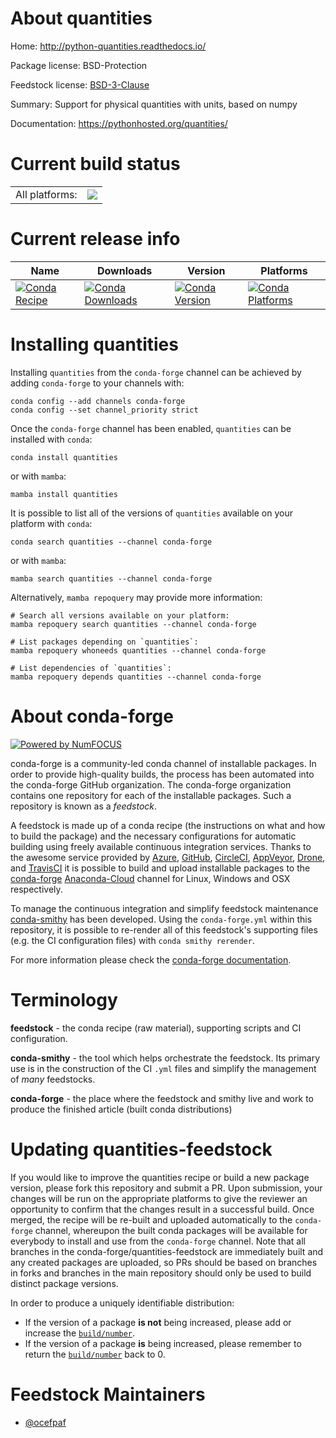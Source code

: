 About quantities
================

Home: http://python-quantities.readthedocs.io/

Package license: BSD-Protection

Feedstock license: [BSD-3-Clause](https://github.com/conda-forge/quantities-feedstock/blob/main/LICENSE.txt)

Summary: Support for physical quantities with units, based on numpy

Documentation: https://pythonhosted.org/quantities/

Current build status
====================


<table><tr><td>All platforms:</td>
    <td>
      <a href="https://dev.azure.com/conda-forge/feedstock-builds/_build/latest?definitionId=6018&branchName=main">
        <img src="https://dev.azure.com/conda-forge/feedstock-builds/_apis/build/status/quantities-feedstock?branchName=main">
      </a>
    </td>
  </tr>
</table>

Current release info
====================

| Name | Downloads | Version | Platforms |
| --- | --- | --- | --- |
| [![Conda Recipe](https://img.shields.io/badge/recipe-quantities-green.svg)](https://anaconda.org/conda-forge/quantities) | [![Conda Downloads](https://img.shields.io/conda/dn/conda-forge/quantities.svg)](https://anaconda.org/conda-forge/quantities) | [![Conda Version](https://img.shields.io/conda/vn/conda-forge/quantities.svg)](https://anaconda.org/conda-forge/quantities) | [![Conda Platforms](https://img.shields.io/conda/pn/conda-forge/quantities.svg)](https://anaconda.org/conda-forge/quantities) |

Installing quantities
=====================

Installing `quantities` from the `conda-forge` channel can be achieved by adding `conda-forge` to your channels with:

```
conda config --add channels conda-forge
conda config --set channel_priority strict
```

Once the `conda-forge` channel has been enabled, `quantities` can be installed with `conda`:

```
conda install quantities
```

or with `mamba`:

```
mamba install quantities
```

It is possible to list all of the versions of `quantities` available on your platform with `conda`:

```
conda search quantities --channel conda-forge
```

or with `mamba`:

```
mamba search quantities --channel conda-forge
```

Alternatively, `mamba repoquery` may provide more information:

```
# Search all versions available on your platform:
mamba repoquery search quantities --channel conda-forge

# List packages depending on `quantities`:
mamba repoquery whoneeds quantities --channel conda-forge

# List dependencies of `quantities`:
mamba repoquery depends quantities --channel conda-forge
```


About conda-forge
=================

[![Powered by
NumFOCUS](https://img.shields.io/badge/powered%20by-NumFOCUS-orange.svg?style=flat&colorA=E1523D&colorB=007D8A)](https://numfocus.org)

conda-forge is a community-led conda channel of installable packages.
In order to provide high-quality builds, the process has been automated into the
conda-forge GitHub organization. The conda-forge organization contains one repository
for each of the installable packages. Such a repository is known as a *feedstock*.

A feedstock is made up of a conda recipe (the instructions on what and how to build
the package) and the necessary configurations for automatic building using freely
available continuous integration services. Thanks to the awesome service provided by
[Azure](https://azure.microsoft.com/en-us/services/devops/), [GitHub](https://github.com/),
[CircleCI](https://circleci.com/), [AppVeyor](https://www.appveyor.com/),
[Drone](https://cloud.drone.io/welcome), and [TravisCI](https://travis-ci.com/)
it is possible to build and upload installable packages to the
[conda-forge](https://anaconda.org/conda-forge) [Anaconda-Cloud](https://anaconda.org/)
channel for Linux, Windows and OSX respectively.

To manage the continuous integration and simplify feedstock maintenance
[conda-smithy](https://github.com/conda-forge/conda-smithy) has been developed.
Using the ``conda-forge.yml`` within this repository, it is possible to re-render all of
this feedstock's supporting files (e.g. the CI configuration files) with ``conda smithy rerender``.

For more information please check the [conda-forge documentation](https://conda-forge.org/docs/).

Terminology
===========

**feedstock** - the conda recipe (raw material), supporting scripts and CI configuration.

**conda-smithy** - the tool which helps orchestrate the feedstock.
                   Its primary use is in the construction of the CI ``.yml`` files
                   and simplify the management of *many* feedstocks.

**conda-forge** - the place where the feedstock and smithy live and work to
                  produce the finished article (built conda distributions)


Updating quantities-feedstock
=============================

If you would like to improve the quantities recipe or build a new
package version, please fork this repository and submit a PR. Upon submission,
your changes will be run on the appropriate platforms to give the reviewer an
opportunity to confirm that the changes result in a successful build. Once
merged, the recipe will be re-built and uploaded automatically to the
`conda-forge` channel, whereupon the built conda packages will be available for
everybody to install and use from the `conda-forge` channel.
Note that all branches in the conda-forge/quantities-feedstock are
immediately built and any created packages are uploaded, so PRs should be based
on branches in forks and branches in the main repository should only be used to
build distinct package versions.

In order to produce a uniquely identifiable distribution:
 * If the version of a package **is not** being increased, please add or increase
   the [``build/number``](https://docs.conda.io/projects/conda-build/en/latest/resources/define-metadata.html#build-number-and-string).
 * If the version of a package **is** being increased, please remember to return
   the [``build/number``](https://docs.conda.io/projects/conda-build/en/latest/resources/define-metadata.html#build-number-and-string)
   back to 0.

Feedstock Maintainers
=====================

* [@ocefpaf](https://github.com/ocefpaf/)

